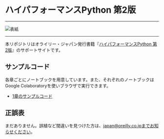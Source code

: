 # ハイパフォーマンスPython 第2版

---

![表紙]()

---

本リポジトリはオライリー・ジャパン発行書籍『[ハイパフォーマンスPython 第2版]()』のサポートサイトです。

## サンプルコード

各章ごとにノートブックを用意しています。また、それぞれのノートブックはGoogle Colaboratoryを使いブラウザで実行できます。

- [1章のサンプルコード](https://colab.research.google.com/drive/1_2IGFvI2VcQ-dWAqDB7NvyVtXFy-Xx3r?usp=sharing)
<!-- - [2章のサンプルコード](./ch02/README.md)
- [3章のサンプルコード](./ch03/README.md)
- [4章のサンプルコード](./ch04/README.md)
- [5章のサンプルコード](./ch05/README.md)
- [6章のサンプルコード](./ch06/README.md)
- [7章のサンプルコード](./ch07/README.md)
- [8章のサンプルコード](./ch08/README.md)
- [9章のサンプルコード](./ch09/README.md)
- [10章のサンプルコード](./ch10/README.md)
- [11章のサンプルコード](./ch11/README.md) -->

## 正誤表

まだありません。誤植など間違いを見つけた方は、japan@oreilly.co.jpまでお知らせください。
